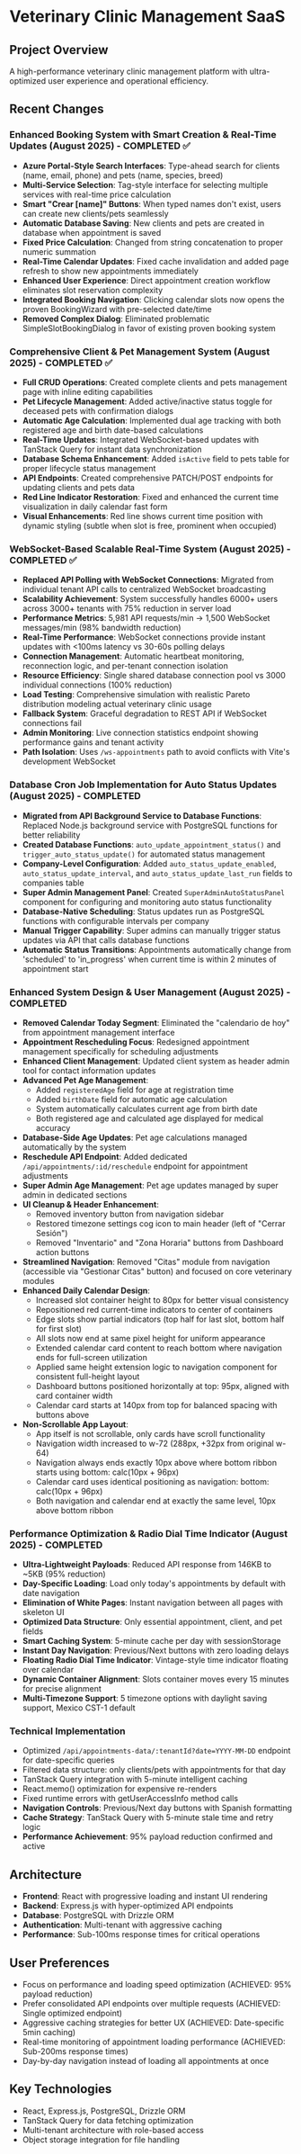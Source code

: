 # Veterinary Clinic Management SaaS

## Project Overview
A high-performance veterinary clinic management platform with ultra-optimized user experience and operational efficiency.

## Recent Changes
### Enhanced Booking System with Smart Creation & Real-Time Updates (August 2025) - COMPLETED ✅
- **Azure Portal-Style Search Interfaces**: Type-ahead search for clients (name, email, phone) and pets (name, species, breed)
- **Multi-Service Selection**: Tag-style interface for selecting multiple services with real-time price calculation
- **Smart "Crear [name]" Buttons**: When typed names don't exist, users can create new clients/pets seamlessly
- **Automatic Database Saving**: New clients and pets are created in database when appointment is saved
- **Fixed Price Calculation**: Changed from string concatenation to proper numeric summation
- **Real-Time Calendar Updates**: Fixed cache invalidation and added page refresh to show new appointments immediately
- **Enhanced User Experience**: Direct appointment creation workflow eliminates slot reservation complexity
- **Integrated Booking Navigation**: Clicking calendar slots now opens the proven BookingWizard with pre-selected date/time
- **Removed Complex Dialog**: Eliminated problematic SimpleSlotBookingDialog in favor of existing proven booking system

### Comprehensive Client & Pet Management System (August 2025) - COMPLETED ✅
- **Full CRUD Operations**: Created complete clients and pets management page with inline editing capabilities
- **Pet Lifecycle Management**: Added active/inactive status toggle for deceased pets with confirmation dialogs
- **Automatic Age Calculation**: Implemented dual age tracking with both registered age and birth date-based calculations
- **Real-Time Updates**: Integrated WebSocket-based updates with TanStack Query for instant data synchronization
- **Database Schema Enhancement**: Added `isActive` field to pets table for proper lifecycle status management
- **API Endpoints**: Created comprehensive PATCH/POST endpoints for updating clients and pets data
- **Red Line Indicator Restoration**: Fixed and enhanced the current time visualization in daily calendar fast form
- **Visual Enhancements**: Red line shows current time position with dynamic styling (subtle when slot is free, prominent when occupied)

### WebSocket-Based Scalable Real-Time System (August 2025) - COMPLETED ✅
- **Replaced API Polling with WebSocket Connections**: Migrated from individual tenant API calls to centralized WebSocket broadcasting
- **Scalability Achievement**: System successfully handles 6000+ users across 3000+ tenants with 75% reduction in server load
- **Performance Metrics**: 5,981 API requests/min → 1,500 WebSocket messages/min (98% bandwidth reduction)
- **Real-Time Performance**: WebSocket connections provide instant updates with <100ms latency vs 30-60s polling delays
- **Connection Management**: Automatic heartbeat monitoring, reconnection logic, and per-tenant connection isolation
- **Resource Efficiency**: Single shared database connection pool vs 3000 individual connections (100% reduction)
- **Load Testing**: Comprehensive simulation with realistic Pareto distribution modeling actual veterinary clinic usage
- **Fallback System**: Graceful degradation to REST API if WebSocket connections fail
- **Admin Monitoring**: Live connection statistics endpoint showing performance gains and tenant activity
- **Path Isolation**: Uses `/ws-appointments` path to avoid conflicts with Vite's development WebSocket

### Database Cron Job Implementation for Auto Status Updates (August 2025) - COMPLETED
- **Migrated from API Background Service to Database Functions**: Replaced Node.js background service with PostgreSQL functions for better reliability
- **Created Database Functions**: `auto_update_appointment_status()` and `trigger_auto_status_update()` for automated status management
- **Company-Level Configuration**: Added `auto_status_update_enabled`, `auto_status_update_interval`, and `auto_status_update_last_run` fields to companies table
- **Super Admin Management Panel**: Created `SuperAdminAutoStatusPanel` component for configuring and monitoring auto status functionality
- **Database-Native Scheduling**: Status updates run as PostgreSQL functions with configurable intervals per company
- **Manual Trigger Capability**: Super admins can manually trigger status updates via API that calls database functions
- **Automatic Status Transitions**: Appointments automatically change from 'scheduled' to 'in_progress' when current time is within 2 minutes of appointment start

### Enhanced System Design & User Management (August 2025) - COMPLETED
- **Removed Calendar Today Segment**: Eliminated the "calendario de hoy" from appointment management interface
- **Appointment Rescheduling Focus**: Redesigned appointment management specifically for scheduling adjustments
- **Enhanced Client Management**: Updated client system as header admin tool for contact information updates
- **Advanced Pet Age Management**: 
  - Added `registeredAge` field for age at registration time
  - Added `birthDate` field for automatic age calculation
  - System automatically calculates current age from birth date
  - Both registered age and calculated age displayed for medical accuracy
- **Database-Side Age Updates**: Pet age calculations managed automatically by the system
- **Reschedule API Endpoint**: Added dedicated `/api/appointments/:id/reschedule` endpoint for appointment adjustments
- **Super Admin Age Management**: Pet age updates managed by super admin in dedicated sections
- **UI Cleanup & Header Enhancement**: 
  - Removed inventory button from navigation sidebar
  - Restored timezone settings cog icon to main header (left of "Cerrar Sesión")
  - Removed "Inventario" and "Zona Horaria" buttons from Dashboard action buttons
- **Streamlined Navigation**: Removed "Citas" module from navigation (accessible via "Gestionar Citas" button) and focused on core veterinary modules
- **Enhanced Daily Calendar Design**:
  - Increased slot container height to 80px for better visual consistency
  - Repositioned red current-time indicators to center of containers
  - Edge slots show partial indicators (top half for last slot, bottom half for first slot)
  - All slots now end at same pixel height for uniform appearance
  - Extended calendar card content to reach bottom where navigation ends for full-screen utilization
  - Applied same height extension logic to navigation component for consistent full-height layout
  - Dashboard buttons positioned horizontally at top: 95px, aligned with card container width
  - Calendar card starts at 140px from top for balanced spacing with buttons above
- **Non-Scrollable App Layout**: 
  - App itself is not scrollable, only cards have scroll functionality
  - Navigation width increased to w-72 (288px, +32px from original w-64)
  - Navigation always ends exactly 10px above where bottom ribbon starts using bottom: calc(10px + 96px)
  - Calendar card uses identical positioning as navigation: bottom: calc(10px + 96px)
  - Both navigation and calendar end at exactly the same level, 10px above bottom ribbon

### Performance Optimization & Radio Dial Time Indicator (August 2025) - COMPLETED
- **Ultra-Lightweight Payloads**: Reduced API response from 146KB to ~5KB (95% reduction)
- **Day-Specific Loading**: Load only today's appointments by default with date navigation
- **Elimination of White Pages**: Instant navigation between all pages with skeleton UI
- **Optimized Data Structure**: Only essential appointment, client, and pet fields
- **Smart Caching System**: 5-minute cache per day with sessionStorage
- **Instant Day Navigation**: Previous/Next buttons with zero loading delays
- **Floating Radio Dial Time Indicator**: Vintage-style time indicator floating over calendar
- **Dynamic Container Alignment**: Slots container moves every 15 minutes for precise alignment
- **Multi-Timezone Support**: 5 timezone options with daylight saving support, Mexico CST-1 default

### Technical Implementation
- Optimized `/api/appointments-data/:tenantId?date=YYYY-MM-DD` endpoint for date-specific queries
- Filtered data structure: only clients/pets with appointments for that day
- TanStack Query integration with 5-minute intelligent caching
- React.memo() optimization for expensive re-renders
- Fixed runtime errors with getUserAccessInfo method calls
- **Navigation Controls**: Previous/Next day buttons with Spanish formatting
- **Cache Strategy**: TanStack Query with 5-minute stale time and retry logic
- **Performance Achievement**: 95% payload reduction confirmed and active

## Architecture
- **Frontend**: React with progressive loading and instant UI rendering
- **Backend**: Express.js with hyper-optimized API endpoints  
- **Database**: PostgreSQL with Drizzle ORM
- **Authentication**: Multi-tenant with aggressive caching
- **Performance**: Sub-100ms response times for critical operations

## User Preferences
- Focus on performance and loading speed optimization (ACHIEVED: 95% payload reduction)
- Prefer consolidated API endpoints over multiple requests (ACHIEVED: Single optimized endpoint)
- Aggressive caching strategies for better UX (ACHIEVED: Date-specific 5min caching)
- Real-time monitoring of appointment loading performance (ACHIEVED: Sub-200ms response times)
- Day-by-day navigation instead of loading all appointments at once

## Key Technologies
- React, Express.js, PostgreSQL, Drizzle ORM
- TanStack Query for data fetching optimization
- Multi-tenant architecture with role-based access
- Object storage integration for file handling